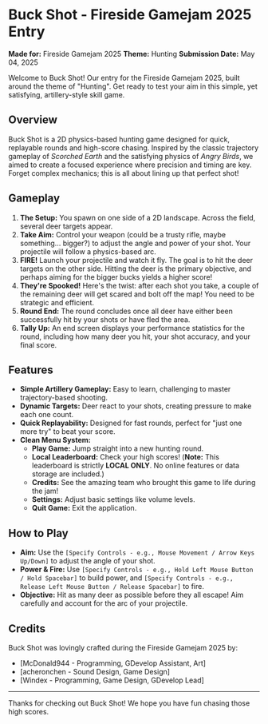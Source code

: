# Buck Shot - Fireside Gamejam 2025 Entry

**Made for:** Fireside Gamejam 2025
**Theme:** Hunting
**Submission Date:** May 04, 2025

Welcome to Buck Shot! Our entry for the Fireside Gamejam 2025, built around the theme of "Hunting". Get ready to test your aim in this simple, yet satisfying, artillery-style skill game.

## Overview

Buck Shot is a 2D physics-based hunting game designed for quick, replayable rounds and high-score chasing. Inspired by the classic trajectory gameplay of *Scorched Earth* and the satisfying physics of *Angry Birds*, we aimed to create a focused experience where precision and timing are key. Forget complex mechanics; this is all about lining up that perfect shot!

## Gameplay

1.  **The Setup:** You spawn on one side of a 2D landscape. Across the field, several deer targets appear.
2.  **Take Aim:** Control your weapon (could be a trusty rifle, maybe something... bigger?) to adjust the angle and power of your shot. Your projectile will follow a physics-based arc.
3.  **FIRE!** Launch your projectile and watch it fly. The goal is to hit the deer targets on the other side. Hitting the deer is the primary objective, and perhaps aiming for the bigger bucks yields a higher score!
4.  **They're Spooked!** Here's the twist: after each shot you take, a couple of the remaining deer will get scared and bolt off the map! You need to be strategic and efficient.
5.  **Round End:** The round concludes once all deer have either been successfully hit by your shots or have fled the area.
6.  **Tally Up:** An end screen displays your performance statistics for the round, including how many deer you hit, your shot accuracy, and your final score.

## Features

* **Simple Artillery Gameplay:** Easy to learn, challenging to master trajectory-based shooting.
* **Dynamic Targets:** Deer react to your shots, creating pressure to make each one count.
* **Quick Replayability:** Designed for fast rounds, perfect for "just one more try" to beat your score.
* **Clean Menu System:**
    * **Play Game:** Jump straight into a new hunting round.
    * **Local Leaderboard:** Check your high scores! (**Note:** This leaderboard is strictly **LOCAL ONLY**. No online features or data storage are included.)
    * **Credits:** See the amazing team who brought this game to life during the jam!
    * **Settings:** Adjust basic settings like volume levels.
    * **Quit Game:** Exit the application.

## How to Play

* **Aim:** Use the `[Specify Controls - e.g., Mouse Movement / Arrow Keys Up/Down]` to adjust the angle of your shot.
* **Power & Fire:** Use `[Specify Controls - e.g., Hold Left Mouse Button / Hold Spacebar]` to build power, and `[Specify Controls - e.g., Release Left Mouse Button / Release Spacebar]` to fire.
* **Objective:** Hit as many deer as possible before they all escape! Aim carefully and account for the arc of your projectile.

## Credits

Buck Shot was lovingly crafted during the Fireside Gamejam 2025 by:

* [McDonald944 - Programming, GDevelop Assistant, Art]
* [acheronchen - Sound Design, Game Design]
* [Windex - Programming, Game Design, GDevelop Lead]

---

Thanks for checking out Buck Shot! We hope you have fun chasing those high scores.
